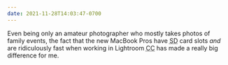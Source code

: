 ```yaml
---
date: 2021-11-28T14:03:47-0700
---
```


Even being only an amateur photographer who mostly takes photos of family events, the fact that the new MacBook Pros have <abbr title="Secure Digital">SD</abbr> card slots *and* are ridiculously fast when working in Lightroom <abbr title="Creative Cloud">CC</abbr> has made a really big difference for me.